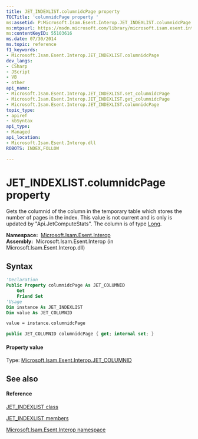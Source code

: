 ```yaml
---
title: JET_INDEXLIST.columnidcPage property 
TOCTitle: 'columnidcPage property '
ms:assetid: P:Microsoft.Isam.Esent.Interop.JET_INDEXLIST.columnidcPage
ms:mtpsurl: https://msdn.microsoft.com/library/microsoft.isam.esent.interop.jet_indexlist.columnidcpage(v=EXCHG.10)
ms:contentKeyID: 55103616
ms.date: 07/30/2014
ms.topic: reference
f1_keywords:
- Microsoft.Isam.Esent.Interop.JET_INDEXLIST.columnidcPage
dev_langs:
- CSharp
- JScript
- VB
- other
api_name: 
- Microsoft.Isam.Esent.Interop.JET_INDEXLIST.set_columnidcPage
- Microsoft.Isam.Esent.Interop.JET_INDEXLIST.get_columnidcPage
- Microsoft.Isam.Esent.Interop.JET_INDEXLIST.columnidcPage
topic_type: 
- apiref
- kbSyntax
api_type: 
- Managed
api_location: 
- Microsoft.Isam.Esent.Interop.dll
ROBOTS: INDEX,FOLLOW

---
```


# JET_INDEXLIST.columnidcPage property

Gets the columnid of the column in the temporary table which stores the number of pages in the index. This value is not current and is only is updated by "Api.JetComputeStats". The column is of type [Long](hh577895\(v=exchg.10\).md).

**Namespace:**  [Microsoft.Isam.Esent.Interop](hh596136\(v=exchg.10\).md)  
**Assembly:**  Microsoft.Isam.Esent.Interop (in Microsoft.Isam.Esent.Interop.dll)

## Syntax

``` vb
'Declaration
Public Property columnidcPage As JET_COLUMNID
    Get
    Friend Set
'Usage
Dim instance As JET_INDEXLIST
Dim value As JET_COLUMNID

value = instance.columnidcPage
```

``` csharp
public JET_COLUMNID columnidcPage { get; internal set; }
```

#### Property value

Type: [Microsoft.Isam.Esent.Interop.JET_COLUMNID](hh564510\(v=exchg.10\).md)  

## See also

#### Reference

[JET_INDEXLIST class](dn335123\(v=exchg.10\).md)

[JET_INDEXLIST members](dn335164\(v=exchg.10\).md)

[Microsoft.Isam.Esent.Interop namespace](hh596136\(v=exchg.10\).md)

